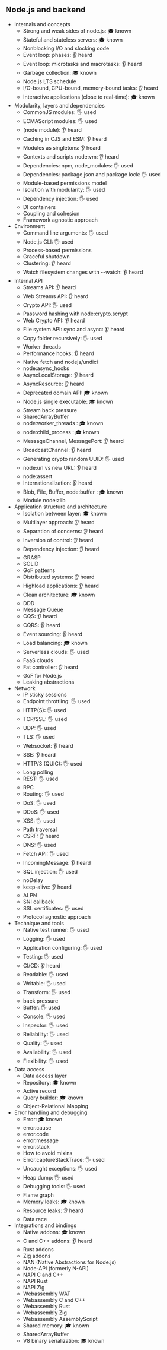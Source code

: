 ## Node.js and backend

- Internals and concepts
  - Strong and weak sides of node.js: 🎓 known
  - Stateful and stateless servers: 🎓 known
  - Nonblocking I/O and slocking code
  - Event loop: phases: 👂 heard
  - Event loop: microtasks and macrotasks: 👂 heard
  - Garbage collection: 🎓 known
  - Node.js LTS schedule
  - I/O-bound, CPU-bound, memory-bound tasks: 👂 heard
  - Interactive applications (close to real-time): 🎓 known
- Modularity, layers and dependencies
  - CommonJS modules: 🖐️ used
  - ECMAScript modules: 🖐️ used
  - (node:module): 👂 heard
  - Caching in CJS and ESM: 👂 heard
  - Modules as singletons: 👂 heard
  - Contexts and scripts node:vm: 👂 heard
  - Dependencies: npm, node_modules: 🖐️ used
  - Dependencies: package.json and package lock: 🖐️ used
  - Module-based permissions model
  - Isolation with modularity: 🖐️ used
  - Dependency injection: 🖐️ used
  - DI containers
  - Coupling and cohesion
  - Framework agnostic approach
- Environment
  - Command line arguments: 🖐️ used
  - Node.js CLI: 🖐️ used
  - Process-based permissions
  - Graceful shutdown
  - Clustering: 👂 heard
  - Watch filesystem changes with --watch: 👂 heard
- Internal API
  - Streams API: 👂 heard
  - Web Streams API: 👂 heard
  - Crypto API: 🖐️ used
  - Password hashing with node:crypto.scrypt
  - Web Crypto API: 👂 heard
  - File system API: sync and async: 👂 heard
  - Copy folder recursively: 🖐️ used
  - Worker threads
  - Performance hooks: 👂 heard
  - Native fetch and nodejs/undici
  - node:async_hooks
  - AsyncLocalStorage: 👂 heard
  - AsyncResource: 👂 heard
  - Deprecated domain API: 🎓 known
  - Node.js single executable: 🎓 known
  - Stream back pressure
  - SharedArrayBuffer
  - node:worker_threads : 🎓 known
  - node:child_process : 🎓 known
  - MessageChannel, MessagePort: 👂 heard
  - BroadcastChannel: 👂 heard
  - Generating crypto random UUID: 🖐️ used
  - node:url vs new URL: 👂 heard
  - node:assert
  - Internationalization: 👂 heard
  - Blob, File, Buffer, node:buffer : 🎓 known
  - Module node:zlib
- Application structure and architecture
  - Isolation between layer: 🎓 known
  - Multilayer approach: 👂 heard
  - Separation of concerns: 👂 heard
  - Inversion of control: 👂 heard
  - Dependency injection: 👂 heard
  - GRASP
  - SOLID
  - GoF patterns
  - Distributed systems: 👂 heard
  - Highload applications: 👂 heard
  - Clean architecture: 🎓 known
  - DDD
  - Message Queue
  - CQS: 👂 heard
  - CQRS: 👂 heard
  - Event sourcing: 👂 heard
  - Load balancing: 🎓 known
  - Serverless clouds: 🖐️ used
  - FaaS clouds
  - Fat controller: 👂 heard
  - GoF for Node.js
  - Leaking abstractions
- Network
  - IP sticky sessions
  - Endpoint throttling: 🖐️ used
  - HTTP(S): 🖐️ used
  - TCP/SSL: 🖐️ used
  - UDP: 🖐️ used
  - TLS: 🖐️ used
  - Websocket: 👂 heard
  - SSE: 👂 heard
  - HTTP/3 (QUIC): 🖐️ used
  - Long polling
  - REST: 🖐️ used
  - RPC
  - Routing: 🖐️ used
  - DoS: 🖐️ used
  - DDoS: 🖐️ used
  - XSS: 🖐️ used
  - Path traversal
  - CSRF: 👂 heard
  - DNS: 🖐️ used
  - Fetch API: 🖐️ used
  - IncomingMessage: 👂 heard
  - SQL injection: 🖐️ used
  - noDelay
  - keep-alive: 👂 heard
  - ALPN
  - SNI callback
  - SSL certificates: 🖐️ used
  - Protocol agnostic approach
- Technique and tools
  - Native test runner: 🖐️ used
  - Logging: 🖐️ used
  - Application configuring: 🖐️ used
  - Testing: 🖐️ used
  - CI/CD: 👂 heard
  - Readable: 🖐️ used
  - Writable: 🖐️ used
  - Transform: 🖐️ used
  - back pressure
  - Buffer: 🖐️ used
  - Console: 🖐️ used
  - Inspector: 🖐️ used
  - Reliability: 🖐️ used
  - Quality: 🖐️ used
  - Availability: 🖐️ used
  - Flexibility: 🖐️ used
- Data access
  - Data access layer
  - Repository: 🎓 known
  - Active record
  - Query builder: 🎓 known
  - Object-Relational Mapping
- Error handling and debugging
  - Error: 🎓 known
  - error.cause
  - error.code
  - error.message
  - error.stack
  - How to avoid mixins
  - Error.captureStackTrace: 🖐️ used
  - Uncaught exceptions: 🖐️ used
  - Heap dump: 🖐️ used
  - Debugging tools: 🖐️ used
  - Flame graph
  - Memory leaks: 🎓 known
  - Resource leaks: 👂 heard
  - Data race
- Integrations and bindings
  - Native addons: 🎓 known
  - C and C++ addons: 👂 heard
  - Rust addons
  - Zig addons
  - NAN (Native Abstractions for Node.js)
  - Node-API (formerly N-API)
  - NAPI C and C++
  - NAPI Rust
  - NAPI Zig
  - Webassembly WAT
  - Webassembly C and C++
  - Webassembly Rust
  - Webassembly Zig
  - Webassembly AssemblyScript
  - Shared memory: 🎓 known
  - SharedArrayBuffer
  - V8 binary serialization: 🎓 known
